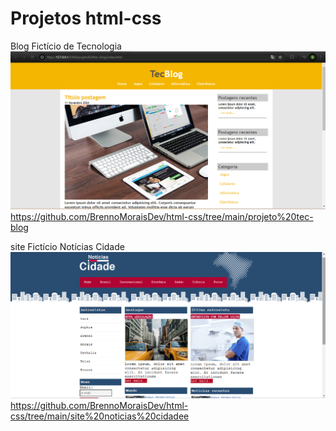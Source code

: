 # Projetos html-css
 Blog Fictício de Tecnologia
![Tela inicial do TecBlog](https://github.com/BrennoMoraisDev/html-css/blob/main/projeto%20tec-blog/imagens/tecBlogReadme.png)
https://github.com/BrennoMoraisDev/html-css/tree/main/projeto%20tec-blog

site Fictício Notícias Cidade
![Tela inicial do Notícias Cidade](https://github.com/BrennoMoraisDev/html-css/blob/main/site%20noticias%20cidadee/imagens/Captura%20de%20tela%202024-11-16%20084618.png)
https://github.com/BrennoMoraisDev/html-css/tree/main/site%20noticias%20cidadee
